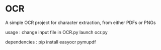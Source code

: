 # OCR
A simple OCR project for character extraction, from either PDFs or PNGs

usage : change input file in OCR.py
launch ocr.py

dependencies :
pip install easyocr pymupdf
